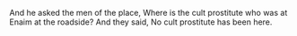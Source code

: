 And he asked the men of the place, Where is the cult prostitute who was at Enaim at the roadside? And they said, No cult prostitute has been here.
